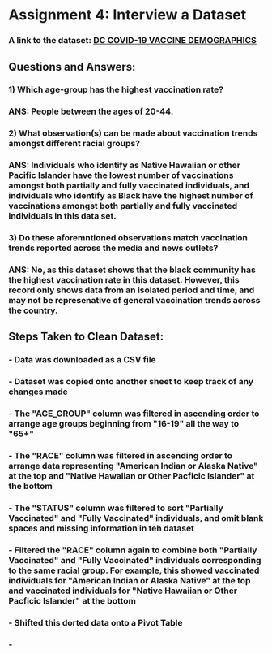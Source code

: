 # __Assignment 4: Interview a Dataset__

### A link to the dataset: [DC COVID-19 VACCINE DEMOGRAPHICS](https://opendata.dc.gov/datasets/dc-covid-19-vaccine-demographics/explore)

## Questions and Answers:

### 1) Which age-group has the highest vaccination rate?
### ANS: People between the ages of 20-44. 

### 2) What observation(s) can be made about vaccination trends amongst different racial groups?
### ANS: Individuals who identify as Native Hawaiian or other Pacific Islander have the lowest number of vaccinations amongst both partially and fully vaccinated individuals, and individuals who identify as Black have the highest number of vaccinations amongst both partially and fully vaccinated individuals in this data set.

### 3) Do these aforemntioned observations match vaccination trends reported across the media and news outlets?
### ANS: No, as this dataset shows that the black community has the highest vaccination rate in this dataset. However, this record only shows data from an isolated period and time, and may not be represenative of general vaccination trends across the country.

## Steps Taken to Clean Dataset:

### - Data was downloaded as a CSV file
### - Dataset was copied onto another sheet to keep track of any changes made
### - The "AGE_GROUP" column was filtered in ascending order to arrange age groups beginning from "16-19" all the way to "65+"
### - The "RACE" column was filtered in ascending order to arrange data representing "American Indian or Alaska Native" at the top and "Native Hawaiian or Other Pacficic Islander" at the bottom
### - The "STATUS" column was filtered to sort "Partially Vaccinated" and "Fully Vaccinated" individuals, and omit blank spaces and missing information in teh dataset
### - Filtered the "RACE" column again to combine both "Partially Vaccinated" and "Fully Vaccinated" individuals corresponding to the same racial group. For example, this showed vaccinated individuals for "American Indian or Alaska Native" at the top and vaccinated individuals for "Native Hawaiian or Other Pacficic Islander" at the bottom
### - Shifted this dorted data onto a Pivot Table 
### - 


